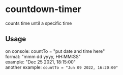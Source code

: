 # countdown-timer

counts time until a specific time

## Usage

on console:
countTo = "put date and time here"\
format: "mmm dd yyyy, HH:MM:SS"\
example: "Dec 25 2021, 18:15:00"\
another example: ```countTo = "Jun 09 2022, 16:20:00" ```

